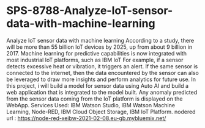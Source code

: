 # SPS-8788-Analyze-IoT-sensor-data-with-machine-learning
Analyze IoT sensor data with machine learning
According to a study, there will be more than 55 billion IoT devices by 2025, up from about 9 billion in 2017. Machine learning for predictive capabilities is now integrated with
most industrial IoT platforms, such as IBM IoT For example, if a sensor detects excessive heat or vibration, it triggers an alert. If the same sensor is connected to the internet, 
then the data encountered by the sensor can also be leveraged to draw more insights and perform analytics for future use. In this project, i will build a model for sensor data 
using Auto AI and build a web application that is integrated to the model built. Any anomaly predicted from the sensor data coming from the IoT platform is displayed on the WebApp.
Services Used:
IBM Watson Studio,
IBM Watson Machine Learning,
Node-RED,
IBM Cloud Object Storage,
IBM IoT Platform.
nodered url : https://node-red-xeibw-2021-02-08.eu-gb.mybluemix.net/
